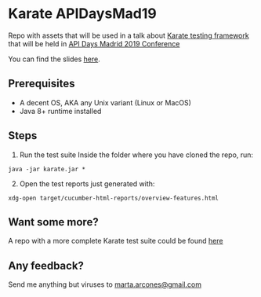 # Karate APIDaysMad19

Repo with assets that will be used in a talk about [Karate testing framework](https://github.com/intuit/karate) that will be held in [API Days Madrid 2019 Conference](http://apidaysmad.apiaddicts.org/)

You can find the slides [here](https://bit.ly/apidays-karate-slides).

## Prerequisites
 - A decent OS, AKA any Unix variant (Linux or MacOS)
 - Java 8+ runtime installed

## Steps
1. Run the test suite
Inside the folder where you have cloned the repo, run:

 ```java -jar karate.jar *```

2. Open the test reports just generated with:

 ```xdg-open target/cucumber-html-reports/overview-features.html```

## Want some more? 
A repo with a more complete Karate test suite could be found [here](https://github.com/arcones/karate-meetup)

## Any feedback?
Send me anything but viruses to marta.arcones@gmail.com